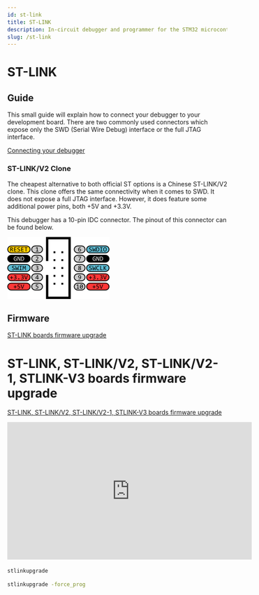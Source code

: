 ```yaml
---
id: st-link
title: ST-LINK
description: In-circuit debugger and programmer for the STM32 microcontrollers.
slug: /st-link
---
```


# ST-LINK

## Guide

This small guide will explain how to connect your debugger to your development board. There are two commonly used connectors which expose only the SWD (Serial Wire Debug) interface or the full JTAG interface.

[Connecting your debugger](https://stm32-base.org/guides/connecting-your-debugger)

### ST-LINK/V2 Clone

The cheapest alternative to both official ST options is a Chinese ST-LINK/V2 clone. This clone offers the same connectivity when it comes to SWD. It does not expose a full JTAG interface. However, it does feature some additional power pins, both +5V and +3.3V.

This debugger has a 10-pin IDC connector. The pinout of this connector can be found below.

![ST-LINK/V2 Clone](/img/ST-LINK_V2_Clone_Header.png)

## Firmware

[ST-LINK boards firmware upgrade](https://www.st.com/en/development-tools/stsw-link007.html)

# ST-LINK, ST-LINK/V2, ST-LINK/V2-1, STLINK-V3 boards firmware upgrade

[ST-LINK, ST-LINK/V2, ST-LINK/V2-1, STLINK-V3 boards firmware upgrade](https://www.st.com/en/development-tools/stsw-link007.html)


<iframe width="560" height="315" src="https://www.youtube.com/embed/9T8UbRHPN5s?si=Uf5Qu4DArpjdfRXB" title="YouTube video player" frameborder="0" allow="accelerometer; autoplay; clipboard-write; encrypted-media; gyroscope; picture-in-picture; web-share" referrerpolicy="strict-origin-when-cross-origin" allowfullscreen></iframe>



```bash
stlinkupgrade
```

```bash
stlinkupgrade -force_prog
```